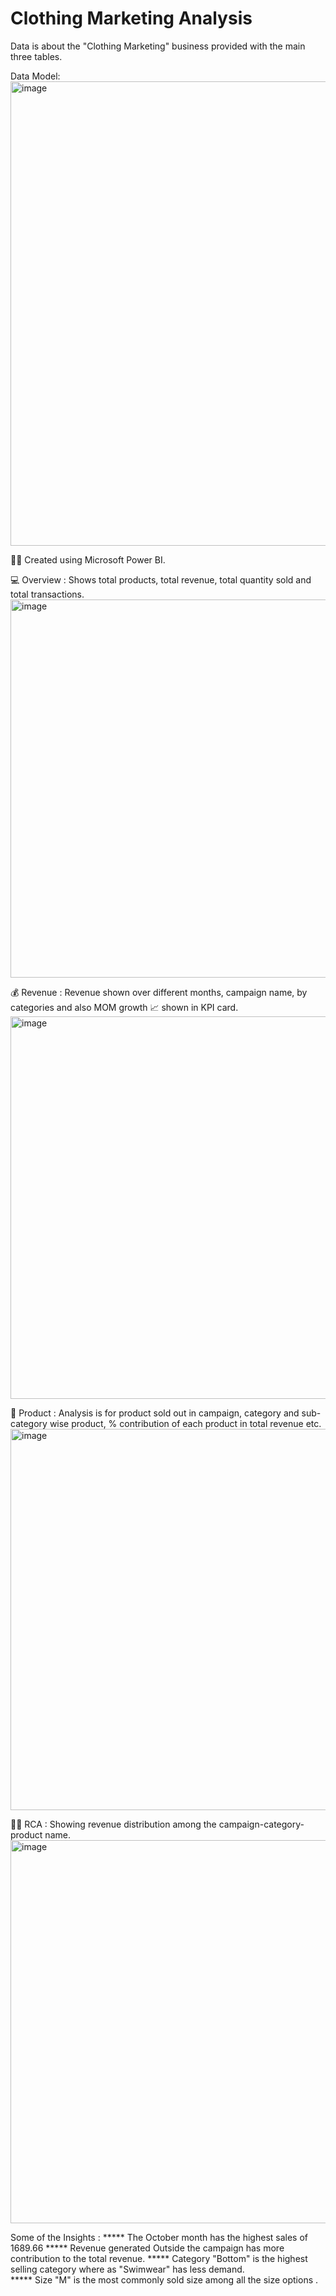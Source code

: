 # Clothing Marketing Analysis
Data is about the "Clothing Marketing" business provided with the main three tables.

Data Model:
<img width="743" alt="image" src="https://github.com/SaritaDesh/BI/assets/156910215/2f5d2675-0d81-4128-a139-24ffc4be282a">


👩‍💻 Created using Microsoft Power BI.


💻 Overview : Shows total products, total revenue, total quantity sold and total transactions.
<img width="605" alt="image" src="https://github.com/SaritaDesh/BI/assets/156910215/2fc5cb73-1b17-4860-a4d8-114e07fca3a0">

💰 Revenue : Revenue shown over different months, campaign name, by categories and also MOM growth 📈 shown in KPI card.
<img width="612" alt="image" src="https://github.com/SaritaDesh/BI/assets/156910215/5ec91d7c-367a-4fbf-9135-54f08a0d8932">

👔 Product : Analysis is for product sold out in campaign, category and sub-category wise product, % contribution of each product in total revenue etc.
<img width="610" alt="image" src="https://github.com/SaritaDesh/BI/assets/156910215/7c1ee2d8-3be6-42e1-b066-c987c0e53527">

🕵‍♀️ RCA : Showing revenue distribution among the campaign-category-product name. 
<img width="613" alt="image" src="https://github.com/SaritaDesh/BI/assets/156910215/15ff8d6d-020f-4a93-85b7-73aa5de668f5">

Some of the Insights :
***** The October month has the highest sales of 1689.66
***** Revenue generated Outside the campaign has more contribution to the total revenue.
***** Category "Bottom" is the highest selling category where as "Swimwear" has less demand.		
***** Size "M" is the most commonly sold size among all the size options .												


       
